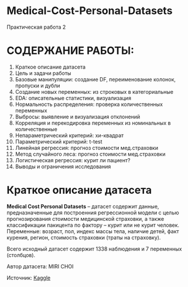 # Medical-Cost-Personal-Datasets
Практическая работа 2

# СОДЕРЖАНИЕ РАБОТЫ:
1. Краткое описание датасета
2. Цель и задачи работы
3. Базовые манипуляции: создание DF, переименование колонок, пропуски и дубли
4. Создание новых переменных: из строковых в категориальные
5. EDA: описательные статистики, визуализация
6. Нормальность распределения: проверка количественных переменных
7. Выбросы: выявление и визуализация отклонений
8. Корреляция и перекодировка переменных из номинальных в количественные
9. Непараметрический критерий: хи-квадрат
10. Параметрический критерий: t-test
11. Линейная регрессия: прогноз стоимости мед.страховки
12. Метод случайного леса: прогноз стоимости мед.страховки
13. Логистическая регрессия: курит ли пациент?
14. Выводы и ограничения исследования

# **Краткое описание датасета**
**Medical Cost Personal Datasets** – датасет содержит данные, предназначенные для построенния регрессионной модели с целью прогнозирования стоимости медицинской страховки, а также классификации пакицента по фактору – курит или не курит человек. Переменные: возраст, пол, индекс массы тела, наличие детей, факт курения, регион, стоимость страховки (траты на страховку).

Всего исходный датасет содержит 1338 наблюдения и 7 переменных (столбцов).

Автор датасета: MIRI CHOI

Источник: [Kaggle](https://www.kaggle.com/datasets/mirichoi0218/insurance)

